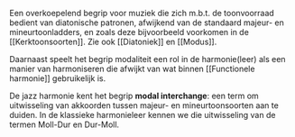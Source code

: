 Een overkoepelend begrip voor muziek die zich m.b.t. de toonvoorraad bedient van diatonische patronen, afwijkend van de standaard majeur- en mineurtoonladders, en zoals deze bijvoorbeeld voorkomen in de [[Kerktoonsoorten]].
Zie ook [[Diatoniek]] en [[Modus]].

Daarnaast speelt het begrip modaliteit een rol in de harmonie(leer) als een manier van harmoniseren die afwijkt van wat binnen [[Functionele harmonie]] gebruikelijk is.

De jazz harmonie kent het begrip **modal interchange**: een term om uitwisseling van akkoorden tussen majeur- en mineurtoonsoorten aan te duiden.
In de klassieke harmonieleer kennen we die uitwisseling van de termen Moll-Dur en Dur-Moll.